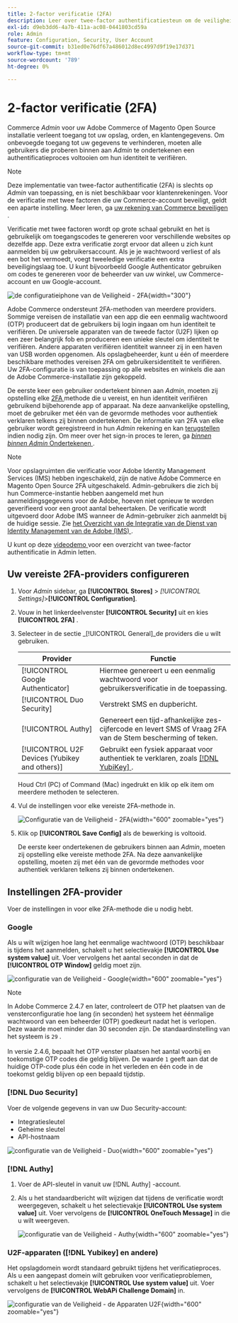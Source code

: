 ```yaml
---
title: 2-factor verificatie (2FA)
description: Leer over twee-factor authentificatiesteun om de veiligheid van uw systeem en gegevens te verzekeren.
exl-id: d9eb3dd6-4a7b-411a-ac08-0441803cd59a
role: Admin
feature: Configuration, Security, User Account
source-git-commit: b31ed0e76df67a486012d8ec4997d9f19e17d371
workflow-type: tm+mt
source-wordcount: '789'
ht-degree: 0%

---
```


# 2-factor verificatie (2FA)

Commerce _Admin_ voor uw Adobe Commerce of Magento Open Source installatie verleent toegang tot uw opslag, orden, en klantengegevens. Om onbevoegde toegang tot uw gegevens te verhinderen, moeten alle gebruikers die proberen binnen aan _Admin_ te ondertekenen een authentificatieproces voltooien om hun identiteit te verifiëren.

>[!NOTE]
>
>Deze implementatie van twee-factor authentificatie (2FA) is slechts op _Admin_ van toepassing, en is niet beschikbaar voor klantenrekeningen. Voor de verificatie met twee factoren die uw Commerce-account beveiligt, geldt een aparte instelling. Meer leren, ga [ uw rekening van Commerce beveiligen ](../getting-started/commerce-account-secure.md).

Verificatie met twee factoren wordt op grote schaal gebruikt en het is gebruikelijk om toegangscodes te genereren voor verschillende websites op dezelfde app. Deze extra verificatie zorgt ervoor dat alleen u zich kunt aanmelden bij uw gebruikersaccount. Als je je wachtwoord verliest of als een bot het vermoedt, voegt tweeledige verificatie een extra beveiligingslaag toe. U kunt bijvoorbeeld Google Authenticator gebruiken om codes te genereren voor de beheerder van uw winkel, uw Commerce-account en uw Google-account.

![ de configuratieiphone van de Veiligheid - 2FA ](./assets/google-authenticator-iphone.png){width="300"}

Adobe Commerce ondersteunt 2FA-methoden van meerdere providers. Sommige vereisen de installatie van een app die een eenmalig wachtwoord (OTP) produceert dat de gebruikers bij login ingaan om hun identiteit te verifiëren. De universele apparaten van de tweede factor (U2F) lijken op een zeer belangrijk fob en produceren een unieke sleutel om identiteit te verifiëren. Andere apparaten verifiëren identiteit wanneer zij in een haven van USB worden opgenomen. Als opslagbeheerder, kunt u één of meerdere beschikbare methodes vereisen 2FA om gebruikersidentiteit te verifiëren. Uw 2FA-configuratie is van toepassing op alle websites en winkels die aan de Adobe Commerce-installatie zijn gekoppeld.

De eerste keer een gebruiker ondertekent binnen aan _Admin_, moeten zij opstelling elke [ 2FA ](../configuration-reference/security/2fa.md) methode die u vereist, en hun identiteit verifiëren gebruikend bijbehorende app of apparaat. Na deze aanvankelijke opstelling, moet de gebruiker met één van de gevormde methodes voor authentiek verklaren telkens zij binnen ondertekenen. De informatie van 2FA van elke gebruiker wordt geregistreerd in hun _Admin_ rekening en kan [ terugstellen ](security-two-factor-authentication-manage.md) indien nodig zijn. Om meer over het sign-in proces te leren, ga [_binnen binnen Admin_ Ondertekenen ](../getting-started/admin-signin.md).

>[!NOTE]
>
>Voor opslagruimten die verificatie voor Adobe Identity Management Services (IMS) hebben ingeschakeld, zijn de native Adobe Commerce en Magento Open Source 2FA uitgeschakeld. Admin-gebruikers die zich bij hun Commerce-instantie hebben aangemeld met hun aanmeldingsgegevens voor de Adobe, hoeven niet opnieuw te worden geverifieerd voor een groot aantal beheertaken. De verificatie wordt uitgevoerd door Adobe IMS wanneer de Admin-gebruiker zich aanmeldt bij de huidige sessie. Zie [ het Overzicht van de Integratie van de Dienst van Identity Management van de Adobe (IMS) ](https://experienceleague.adobe.com/docs/commerce-admin/start/admin/ims/adobe-ims-integration-overview.html).

U kunt op deze [ videodemo ](https://video.tv.adobe.com/v/339104?quality=12&learn=on) voor een overzicht van twee-factor authentificatie in Admin letten.

## Uw vereiste 2FA-providers configureren

1. Voor _Admin_ sidebar, ga **[!UICONTROL Stores]** > _[!UICONTROL Settings]_>**[!UICONTROL Configuration]**.

1. Vouw in het linkerdeelvenster **[!UICONTROL Security]** uit en kies **[!UICONTROL 2FA]** .

1. Selecteer in de sectie _[!UICONTROL General]_de providers die u wilt gebruiken.

   | Provider | Functie |
   |--- |--- |
   | [!UICONTROL Google Authenticator] | Hiermee genereert u een eenmalig wachtwoord voor gebruikersverificatie in de toepassing. |
   | [!UICONTROL Duo Security] | Verstrekt SMS en dupbericht. |
   | [!UICONTROL Authy] | Genereert een tijd-afhankelijke zes-cijfercode en levert SMS of Vraag 2FA van de Stem bescherming of teken. |
   | [!UICONTROL U2F Devices (Yubikey and others)] | Gebruikt een fysiek apparaat voor authentiek te verklaren, zoals [[!DNL YubiKey] ](https://www.yubico.com/). |

   Houd Ctrl (PC) of Command (Mac) ingedrukt en klik op elk item om meerdere methoden te selecteren.

1. Vul de instellingen voor elke vereiste 2FA-methode in.

   ![ Configuratie van de Veiligheid - 2FA ](../configuration-reference/security/assets/2fa-general.png){width="600" zoomable="yes"}

1. Klik op **[!UICONTROL Save Config]** als de bewerking is voltooid.

   De eerste keer ondertekenen de gebruikers binnen aan _Admin_, moeten zij opstelling elke vereiste methode 2FA. Na deze aanvankelijke opstelling, moeten zij met één van de gevormde methodes voor authentiek verklaren telkens zij binnen ondertekenen.

## Instellingen 2FA-provider

Voer de instellingen in voor elke 2FA-methode die u nodig hebt.

### Google

Als u wilt wijzigen hoe lang het eenmalige wachtwoord (OTP) beschikbaar is tijdens het aanmelden, schakelt u het selectievakje **[!UICONTROL Use system value]** uit. Voer vervolgens het aantal seconden in dat de **[!UICONTROL OTP Window]** geldig moet zijn.

![ configuratie van de Veiligheid - Google ](../configuration-reference/security/assets/2fa-google.png){width="600" zoomable="yes"}

>[!NOTE]
>
>In Adobe Commerce 2.4.7 en later, controleert de OTP het plaatsen van de vensterconfiguratie hoe lang (in seconden) het systeem het éénmalige wachtwoord van een beheerder (OTP) goedkeurt nadat het is verlopen. Deze waarde moet minder dan 30 seconden zijn. De standaardinstelling van het systeem is `29` .<br><br> In versie 2.4.6, bepaalt het OTP venster plaatsen het aantal voorbij en toekomstige OTP codes die geldig blijven. De waarde `1` geeft aan dat de huidige OTP-code plus één code in het verleden en één code in de toekomst geldig blijven op een bepaald tijdstip.

### [!DNL Duo Security]

Voer de volgende gegevens in van uw Duo Security-account:

- Integratiesleutel
- Geheime sleutel
- API-hostnaam

![ configuratie van de Veiligheid - Duo ](../configuration-reference/security/assets/2fa-duo-security.png){width="600" zoomable="yes"}

### [!DNL Authy]

1. Voer de API-sleutel in vanuit uw [!DNL Authy] -account.

1. Als u het standaardbericht wilt wijzigen dat tijdens de verificatie wordt weergegeven, schakelt u het selectievakje **[!UICONTROL Use system value]** uit. Voer vervolgens de **[!UICONTROL OneTouch Message]** in die u wilt weergeven.

   ![ configuratie van de Veiligheid - Authy ](../configuration-reference/security/assets/2fa-authy.png){width="600" zoomable="yes"}

### U2F-apparaten ([!DNL Yubikey] en andere)

Het opslagdomein wordt standaard gebruikt tijdens het verificatieproces. Als u een aangepast domein wilt gebruiken voor verificatieproblemen, schakelt u het selectievakje **[!UICONTROL Use system value]** uit. Voer vervolgens de **[!UICONTROL WebAPi Challenge Domain]** in.

![ configuratie van de Veiligheid - de Apparaten U2F ](../configuration-reference/security/assets/2fa-u2f-key.png){width="600" zoomable="yes"}
